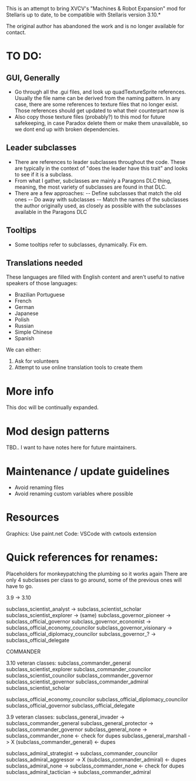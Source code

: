 This is an attempt to bring XVCV's "Machines & Robot Expansion" mod for Stellaris up to date, to be compatible with Stellaris version 3.10.*

The original author has abandoned the work and is no longer available for contact.

# TO DO:

## GUI, Generally

- Go through all the .gui files, and look up quadTextureSprite references. Usually the file name can be derived from the naming pattern. In any case, there are some references to texture files that no longer exist. Those references should get updated to what their counterpart now is
- Also copy those texture files (probably?) to this mod for future safekeeping, in case Paradox delete them or make them unavailable, so we dont end up with broken dependencies.

## Leader subclasses

- There are references to leader subclasses throughout the code. These are typically in the context of "does the leader have this trait" and looks to see if it is a subclass.
- From what I gather, subclasses are mainly a Paragons DLC thing, meaning, the most variety of subclasses are found in that DLC.
- There are a few approaches:
-- Define subclasses that match the old ones
-- Do away with subclasses
-- Match the names of the subclasses the author originally used, as closely as possible with the subclasses available in the Paragons DLC

## Tooltips

- Some tooltips refer to subclasses, dynamically. Fix em.

## Translations needed

These languages are filled with English content and aren't useful to native speakers of those languages:

- Brazilian Portuguese
- French
- German
- Japanese
- Polish
- Russian
- Simple Chinese
- Spanish

We can either:

1. Ask for volunteers
2. Attempt to use online translation tools to create them

# More info

This doc will be continually expanded.

# Mod design patterns

TBD.. I want to have notes here for future maintainers.

# Maintenance / update guidelines

- Avoid renaming files
- Avoid renaming custom variables where possible

# Resources

Graphics: Use paint.net
Code: VSCode with cwtools extension

# Quick references for renames:

Placeholders for monkeypatching the plumbing so it works again
There are only 4 subclasses per class to go around, some of the previous ones
will have to go. 

3.9 -> 3.10

subclass_scientist_analyst -> subclass_scientist_scholar
subclass_scientist_explorer -> (same)
subclass_governor_pioneer -> subclass_official_governor
subclass_governor_economist -> subclass_official_economy_councilor
subclass_governor_visionary -> subclass_official_diplomacy_councilor
subclass_governor_? -> subclass_official_delegate

COMMANDER

3.10 veteran classes:
subclass_commander_general      subclass_scientist_explorer
subclass_commander_councilor    subclass_scientist_councilor
subclass_commander_governor     subclass_scientist_governor
subclass_commander_admiral      subclass_scientist_scholar

subclass_official_economy_councilor
subclass_official_diplomacy_councilor
subclass_official_governor
subclass_official_delegate

3.9 veteran classes:
subclass_general_invader    -> subclass_commander_general
subclass_general_protector  -> subclass_commander_governor
subclass_general_none       -> subclass_commander_none  <- check for dupes
subclass_general_marshall   -> X (subclass_commander_general) <- dupes

subclass_admiral_strategist -> subclass_commander_councilor
subclass_admiral_aggressor  -> X (subclass_commander_admiral) <- dupes
subclass_admiral_none       -> subclass_commander_none  <- check for dupes
subclass_admiral_tactician  -> subclass_commander_admiral
